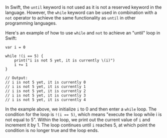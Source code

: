 In Swift, the `until` keyword is not used as it is not a reserved keyword in the language. However, the `while` keyword can be used in combination with a `not` operator to achieve the same functionality as `until` in other programming languages.

Here's an example of how to use `while` and `not` to achieve an "until" loop in Swift:

```
var i = 0

while !(i == 5) {
    print("i is not 5 yet, it is currently \(i)")
    i += 1
}

// Output:
// i is not 5 yet, it is currently 0
// i is not 5 yet, it is currently 1
// i is not 5 yet, it is currently 2
// i is not 5 yet, it is currently 3
// i is not 5 yet, it is currently 4
```

In the example above, we initialize `i` to 0 and then enter a `while` loop. The condition for the loop is `!(i == 5)`, which means "execute the loop while i is not equal to 5". Within the loop, we print out the current value of `i` and increment it by 1. The loop continues until `i` reaches 5, at which point the condition is no longer true and the loop ends.